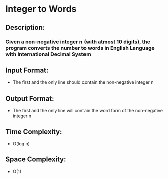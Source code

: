 # Integer to Words
## Description:
### Given a non-negative integer n (with atmost 10 digits), the program converts the number to words in English Language with International Decimal System
## Input Format:
* The first and the only line should contain the non-negative integer n
## Output Format:
* The first and the only line will contain the word form of the non-negative integer n
## Time Complexity: 
* O(log n)
## Space Complexity:
* O(1)